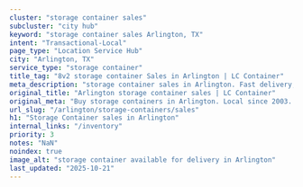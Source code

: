 ```yaml
---
cluster: "storage container sales"
subcluster: "city hub"
keyword: "storage container sales Arlington, TX"
intent: "Transactional-Local"
page_type: "Location Service Hub"
city: "Arlington, TX"
service_type: "storage container"
title_tag: "8v2 storage container Sales in Arlington | LC Container"
meta_description: "storage container sales in Arlington. Fast delivery, competitive pricing. Serving storage containers area. Quote ID: DQW. Call (214) 524-4168 for your free quote today."
original_title: "Arlington storage container sales | LC Container"
original_meta: "Buy storage containers in Arlington. Local since 2003. New & used inventory. Fast delivery. Get your free quote — call (214) 524-4168 today."
url_slug: "/arlington/storage-containers/sales"
h1: "Storage Container sales in Arlington"
internal_links: "/inventory"
priority: 3
notes: "NaN"
noindex: true
image_alt: "storage container available for delivery in Arlington"
last_updated: "2025-10-21"
---
```


<!-- TODO: Add unique city/inventory copy, images, and internal links here. -->
